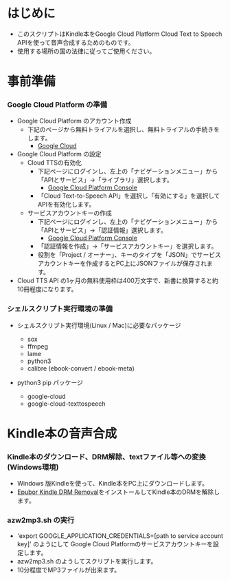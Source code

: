 # はじめに

- このスクリプトはKindle本をGoogle Cloud Platform Cloud Text to Speech APIを使って音声合成するためのものです。
- 使用する場所の国の法律に従ってご使用ください。

# 事前準備

### Google Cloud Platform の準備

- Google Cloud Platform のアカウント作成
    - 下記のページから無料トライアルを選択し、無料トライアルの手続きをします。
        - [Google Cloud](https://cloud.google.com/)
- Google Cloud Platform の設定
    - Cloud TTSの有効化
        - 下記ページにログインし、左上の「ナビゲーションメニュー」から「APIとサービス」→「ライブラリ」選択します。
            - [Google Cloud Platform Console](https://console.cloud.google.com/)
        - 「Cloud Text-to-Speech API」を選択し「有効にする」を選択してAPIを有効化します。
    - サービスアカウントキーの作成
        - 下記ページにログインし、左上の「ナビゲーションメニュー」から「APIとサービス」→「認証情報」選択します。
            - [Google Cloud Platform Console](https://console.cloud.google.com/)
        - 「認証情報を作成」→「サービスアカウントキー」を選択します。
        - 役割を「Project / オーナー」、キーのタイプを「JSON」でサービスアカウントキーを作成するとPC上にJSONファイルが保存されます。
- Cloud TTS API の1ヶ月の無料使用枠は400万文字で、新書に換算すると約10冊程度になります。

### シェルスクリプト実行環境の準備

- シェルスクリプト実行環境(Linux / Mac)に必要なパッケージ
    - sox
    - ffmpeg
    - lame
    - python3
    - calibre (ebook-convert / ebook-meta)

- python3 pip パッケージ 
    - google-cloud
    - google-cloud-texttospeech

# Kindle本の音声合成

### Kindle本のダウンロード、DRM解除、textファイル等への変換(Windows環境)
- Windows 版Kindleを使って、Kindle本をPC上にダウンロードします。
- [Epubor Kindle DRM Removal](https://jp.epubor.com/kindle-drm%E8%A7%A3%E9%99%A4/)をインストールしてKindle本のDRMを解除します。

### azw2mp3.sh の実行
- 'export GOOGLE_APPLICATION_CREDENTIALS=[path to service account key]' のようにして Google Cloud Platformのサービスアカウントキーを設定します。
- azw2mp3.sh <azw3 file> <mp3 file> のようしてスクリプトを実行します。
- 10分程度でMP3ファイルが出来ます。
    
